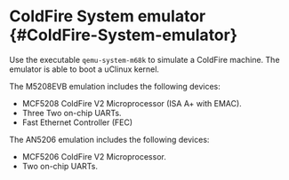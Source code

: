 # ColdFire System emulator {#ColdFire-System-emulator}

Use the executable `qemu-system-m68k` to simulate a ColdFire machine.
The emulator is able to boot a uClinux kernel.

The M5208EVB emulation includes the following devices:

-   MCF5208 ColdFire V2 Microprocessor (ISA A+ with EMAC).
-   Three Two on-chip UARTs.
-   Fast Ethernet Controller (FEC)

The AN5206 emulation includes the following devices:

-   MCF5206 ColdFire V2 Microprocessor.
-   Two on-chip UARTs.
